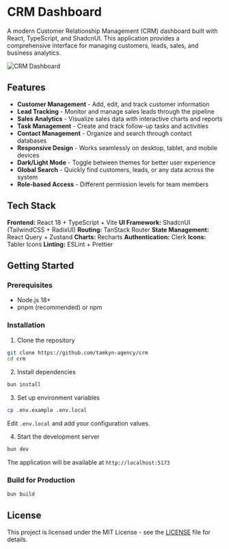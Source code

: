 # CRM Dashboard

A modern Customer Relationship Management (CRM) dashboard built with React, TypeScript, and ShadcnUI. This application provides a comprehensive interface for managing customers, leads, sales, and business analytics.

![CRM Dashboard](public/images/crm.png)

## Features

- **Customer Management** - Add, edit, and track customer information
- **Lead Tracking** - Monitor and manage sales leads through the pipeline
- **Sales Analytics** - Visualize sales data with interactive charts and reports
- **Task Management** - Create and track follow-up tasks and activities
- **Contact Management** - Organize and search through contact databases
- **Responsive Design** - Works seamlessly on desktop, tablet, and mobile devices
- **Dark/Light Mode** - Toggle between themes for better user experience
- **Global Search** - Quickly find customers, leads, or any data across the system
- **Role-based Access** - Different permission levels for team members

## Tech Stack

**Frontend:** React 18 + TypeScript + Vite
**UI Framework:** ShadcnUI (TailwindCSS + RadixUI)
**Routing:** TanStack Router
**State Management:** React Query + Zustand
**Charts:** Recharts
**Authentication:** Clerk
**Icons:** Tabler Icons
**Linting:** ESLint + Prettier

## Getting Started

### Prerequisites

- Node.js 18+
- pnpm (recommended) or npm

### Installation

1. Clone the repository

```bash
git clone https://github.com/tamkyn-agency/crm
cd crm
```

2. Install dependencies

```bash
bun install
```

3. Set up environment variables

```bash
cp .env.example .env.local
```

Edit `.env.local` and add your configuration values.

4. Start the development server

```bash
bun dev
```

The application will be available at `http://localhost:5173`

### Build for Production

```bash
bun build
```

## License

This project is licensed under the MIT License - see the [LICENSE](LICENSE) file for details.
